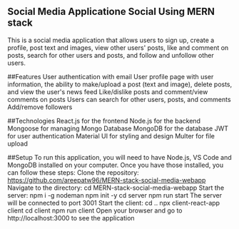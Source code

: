 ## Social Media Applicatione Social Using MERN stack
This is a social media application that allows users to sign up, create a profile, post text and images, view other users' posts, like and comment on posts, search for other users and posts, and follow and unfollow other users.

##Features
User authentication with email
User profile page with user information, the ability to make/upload a post (text and image), delete posts, and view the user's news feed
Like/dislike posts and comment/view comments on posts
Users can search for other users, posts, and comments
Add/remove followers

##Technologies
React.js for the frontend
Node.js for the backend
Mongoose for managing Mongo Database
MongoDB for the database
JWT for user authentication
Material UI for styling and design
Multer for file upload

##Setup
To run this application, you will need to have Node.js, VS Code and MongoDB installed on your computer. Once you have those installed, you can follow these steps:
Clone the repository: https://github.com/areepatw96/MERN-stack-social-media-webapp
Navigate to the directory: cd MERN-stack-social-media-webapp
Start the server: 
npm i -g nodeman
npm init -y
cd server
npm run start
The server will be connected to port 3001
Start the client:
cd ..
npx client-react-app client
cd client
npm run client
Open your browser and go to http://localhost:3000 to see the application
